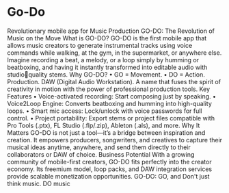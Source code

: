 # Go-Do
Revolutionary mobile app for Music Production
GO-DO: The Revolution of Music on the Move
What is GO-DO?
GO-DO is the first mobile app that allows music creators to generate instrumental 
tracks using voice commands while walking, at the gym, in the supermarket, or 
anywhere else. Imagine recording a beat, a melody, or a loop simply by humming 
or beatboxing, and having it instantly transformed into editable audio with studio￾quality stems.
Why GO-DO?
• GO = Movement.
• DO = Action. Production. DAW (Digital Audio Workstation). A name that 
fuses the spirit of creativity in motion with the power of professional 
production tools.
Key Features
• Voice-activated recording: Start composing just by speaking.
• Voice2Loop Engine: Converts beatboxing and humming into high-quality 
loops.
• Smart mic access: Lock/unlock with voice passwords for full control.
• Project portability: Export stems or project files compatible with Pro Tools 
(.ptx), FL Studio (.flp/.zip), Ableton (.als), and more.
Why It Matters
GO-DO is not just a tool—it’s a bridge between inspiration and creation. It 
empowers producers, songwriters, and creatives to capture their musical ideas 
anytime, anywhere, and send them directly to their collaborators or DAW of 
choice.
Business Potential
With a growing community of mobile-first creators, GO-DO fits perfectly into the 
creator economy. Its freemium model, loop packs, and DAW integration services 
provide scalable monetization opportunities.
GO-DO: GO, and Don't just think music. DO music
